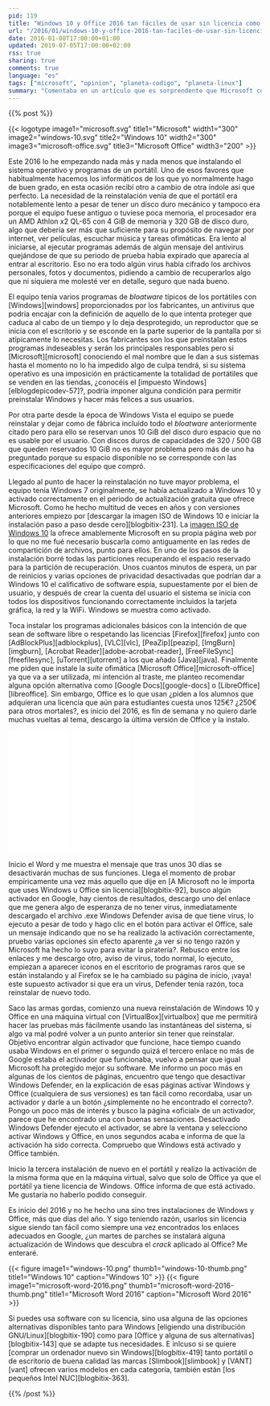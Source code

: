 ```yaml
---
pid: 119
title: "Windows 10 y Office 2016 tan fáciles de usar sin licencia como siempre"
url: "/2016/01/windows-10-y-office-2016-tan-faciles-de-usar-sin-licencia-como-siempre/"
date: 2016-01-08T17:00:00+01:00
updated: 2019-07-05T17:00:00+02:00
rss: true
sharing: true
comments: true
language: "es"
tags: ["microsoft", "opinion", "planeta-codigo", "planeta-linux"]
summary: "Comentaba en un artículo que es sorprendente que Microsoft con la capacidad que tiene y estando los dispositivos conectados a internet mayoritariamente no sea capaz de evitar usar su software sin licencia. Estoy a punto de ver si con Windows 10 y Office 2016 sigue siendo tan fácil como siempre. También tendré una muestra de la injusta fama de Windows pero que permite Microsoft por el _bloatware_ que preinstalan los fabricantes de dispositivos con su sistema operativo."
---
```


{{% post %}}

{{< logotype image1="microsoft.svg" title1="Microsoft" width1="300" image2="windows-10.svg" title2="Windows 10" width2="300" image3="microsoft-office.svg" title3="Microsoft Office" width3="200" >}}

Este 2016 lo he empezando nada más y nada menos que instalando el sistema operativo y programas de un portátil. Uno de esos favores que habitualmente hacemos los informáticos de los que yo normalmente hago de buen grado, en esta ocasión recibí otro a cambio de otra índole así que perfecto. La necesidad de la reinstalación venía de que el portátil era notablemente lento a pesar de tener un disco duro mecánico y tampoco era porque el equipo fuese antiguo o tuviese poca memoria, el procesador era un AMD Athlon x2 QL-65 con 4 GiB de memoria y 320 GB de disco duro, algo que debería ser más que suficiente para su propósito de navegar por internet, ver películas, escuchar música y tareas ofimáticas. Era lento al iniciarse, al ejecutar programas además de algún mensaje del antivirus quejándose de que su periodo de prueba había expirado que aparecía al entrar al escritorio. Eso no era todo algún virus había cifrado los archivos personales, fotos y documentos, pidiendo a cambio de recuperarlos algo que ni siquiera me molesté ver en detalle, seguro que nada bueno.

El equipo tenía varios programas de _bloatware_ típicos de los portátiles con [Windows][windows] proporcionados por los fabricantes, un antivirus que podría encajar con la definición de aquello de lo que intenta proteger que caduca al cabo de un tiempo y lo deja desprotegido, un reproductor que se inicia con el escritorio y se esconde en la parte superior de la pantalla por si atípicamente lo necesitas. Los fabricantes son los que preinstalan estos programas indeseables y serán los principales responsables pero si [Microsoft][microsoft] conociendo el mal nombre que le dan a sus sistemas hasta el momento no lo ha impedido algo de culpa tendrá, si su sistema operativo es una imposición en prácticamente la totalidad de portátiles que se venden en las tiendas, ¿conocéis el [impuesto Windows][elblogdepicodev-57]?, podría imponer alguna condición para permitir preinstalar Windows y hacer más felices a sus usuarios.

Por otra parte desde la época de Windows Vista el equipo se puede reinstalar y dejar como de fábrica incluído todo el _bloatware_ anteriormente citado pero para ello se reservan unos 10 GiB del disco duro espacio que no es usable por el usuario. Con discos duros de capacidades de 320 / 500 GB que queden reservados 10 GiB no es mayor problema pero más de uno ha preguntado porque su espacio disponible no se corresponde con las especificaciones del equipo que compró.

Llegado al punto de hacer la reinstalación no tuve mayor problema, el equipo tenía Windows 7 originalmente, se había actualizado a Windows 10 y activado correctamente en el periodo de actualización gratuita que ofrece Microsoft. Como he hecho multitud de veces en años y con versiones anteriores empiezo por [descargar la imagen ISO de Windows 10 e iniciar la instalación paso a paso desde cero][blogbitix-231]. La [imagen ISO de Windows 10](https://www.microsoft.com/es-es/software-download/windows10) la ofrece amablemente Microsoft en su propia página web por lo que no me fué necesario buscarla como antiguamente en las redes de compartición de archivos, punto para ellos. En uno de los pasos de la instalación borré todas las particiones recuperando el espacio reservado para la partición de recuperación. Unos cuantos minutos de espera, un par de reinicios y varias opciones de privacidad desactivadas que podrían dar a Windows 10 el calificativo de software espía, supuestamente por el bien de usuario, y después de crear la cuenta del usuario el sistema se inicia con todos los dispositivos funcionando correctamente incluidos la tarjeta gráfica, la red y la WiFi. Windows se muestra como activado.

Toca instalar los programas adicionales básicos con la intención de que sean de software libre o respetando las licencias [Firefox][firefox] junto con [AdBlockPlus][adblockplus], [VLC][vlc], [PeaZip][peazip], [ImgBurn][imgburn], [Acrobat Reader][adobe-acrobat-reader], [FreeFileSync][freefilesync], [uTorrent][utorrent] a los que añado [Java][java]. Finalmente me piden que instale la _suite_ ofimática [Microsoft Office][microsoft-office] ya que va a ser utilizada, mi intención al traste, me planteo recomendar alguna opción alternativa como [Google Docs][google-docs] o [LibreOffice][libreoffice]. Sin embargo, Office es lo que usan ¿piden a los alumnos que adquieran una licencia que aún para estudiantes cuesta unos 125€? ¿250€ para otros mortales?, es inicio del 2016, es fin de semana y no quiero darle muchas vueltas al tema, descargo la última versión de Office y la instalo.

<div class="media-amazon">
    <iframe style="width:120px;height:240px;" marginwidth="0" marginheight="0" scrolling="no" frameborder="0" src="//rcm-eu.amazon-adsystem.com/e/cm?lt1=_blank&bc1=000000&IS2=1&bg1=FFFFFF&fc1=000000&lc1=0000FF&t=blobit-21&o=30&p=8&l=as4&m=amazon&f=ifr&ref=as_ss_li_til&asins=B01019TBFO&linkId=cd34e38c16f0643882e1dc753d6ef77d&internal=1"></iframe>
    <iframe style="width:120px;height:240px;" marginwidth="0" marginheight="0" scrolling="no" frameborder="0" src="//rcm-eu.amazon-adsystem.com/e/cm?lt1=_blank&bc1=000000&IS2=1&bg1=FFFFFF&fc1=000000&lc1=0000FF&t=blobit-21&o=30&p=8&l=as4&m=amazon&f=ifr&ref=as_ss_li_til&asins=B00HC6QQQM&linkId=762b16ff0b7f340317343dc4a24097ab&internal=1"></iframe>
    <iframe style="width:120px;height:240px;" marginwidth="0" marginheight="0" scrolling="no" frameborder="0" src="//rcm-eu.amazon-adsystem.com/e/cm?lt1=_blank&bc1=000000&IS2=1&bg1=FFFFFF&fc1=000000&lc1=0000FF&t=blobit-21&o=30&p=8&l=as4&m=amazon&f=ifr&ref=as_ss_li_til&asins=B01FNRXAZG&linkId=1f45d19184a5ea936b680670062a7fad&internal=1"></iframe>
</div>

Inicio el Word y me muestra el mensaje que tras unos 30 días se desactivarán muchas de sus funciones. Llega el momento de probar empíricamente una vez más aquello que dije en [A Microsoft no le importa que uses Windows u Office sin licencia][blogbitix-92], busco algún activador en Google, hay cientos de resultados, descargo uno del enlace que me genera algo de esperanza de no tener virus, inmediatamente descargado el archivo .exe Windows Defender avisa de que tiene virus, lo ejecuto a pesar de todo y hago clic en el botón para activar el Office, sale un mensaje indicando que no se ha realizado la activación correctamente, pruebo varias opciones sin efecto aparente ¿a ver si no tengo razón y Microsoft ha hecho lo suyo para evitar la piratería?. Rebusco entre los enlaces y me descargo otro, aviso de virus, todo normal, lo ejecuto, empiezan a aparecer iconos en el escritorio de programas raros que se están instalando y al Firefox se le ha cambiado su página de inicio, ¡vaya! este supuesto activador si que era un virus, Defender tenía razón, toca reinstalar de nuevo todo.

Saco las armas gordas, comienzo una nueva reinstalación de Windows 10 y Office en una máquina virtual con [VirtualBox][virtualbox] que me permitirá hacer las pruebas más fácilmente usando las instantáneas del sistema, si algo va mal podré volver a un punto anterior sin tener que reinstalar. Objetivo encontrar algún activador que funcione, hace tiempo cuando usaba Windows en el primer o segundo quizá el tercero enlace no más de Google estaba el activador que funcionaba, vuelvo a pensar que igual Microsoft ha protegido mejor su software. Me informo un poco más en algunas de los cientos de páginas, encuentro que tengo que desactivar Windows Defender, en la explicación de esas páginas activar Windows y Office (cualquiera de sus versiones) es tan fácil como recordaba, usar un activador y darle a un botón ¿simplemente no he encontrado el correcto?. Pongo un poco más de interés y busco la página «oficial» de un activador, parece que he encontrado una con buenas sensaciones. Desactivado Windows Defender ejecuto el activador, se abre la ventana y selecciono activar Windows y Office, en unos segundos acaba e informa de que la activación ha sido correcta. Compruebo que Windows está activado y Office también.

Inicio la tercera instalación de nuevo en el portátil y realizo la activación de la misma forma que en la máquina virtual, salvo que solo de Office ya que el portátil ya tiene licencia de Windows. Office informa de que está activado. Me gustaría no haberlo podido conseguir.

Es inicio del 2016 y no he hecho una sino tres instalaciones de Windows y Office, más que días del año. Y sigo teniendo razón, usarlos sin licencia sigue siendo tan fácil como siempre una vez encontrados los enlaces adecuados en Google, ¿un martes de parches se instalará alguna actualización de Windows que descubra el _crack_ aplicado al Office? Me enteraré.

<div class="media">
    {{< figure
        image1="windows-10.png" thumb1="windows-10-thumb.png" title1="Windows 10"
        caption="Windows 10" >}}
    {{< figure
        image1="microsoft-word-2016.png" thumb1="microsoft-word-2016-thumb.png" title1="Microsoft Word 2016"
        caption="Microsoft Word 2016" >}}
</div>

Si puedes usa software con su licencia, sino usa alguna de las opciones alternativas disponibles tanto para Windows [eligiendo una distribución GNU/Linux][blogbitix-190] como para [Office y alguna de sus alternativas][blogbitix-143] que se adapte tus necesidades. E inlcuso si se quiere [comprar un ordenador nuevo sin Windows][blogbitix-419] tanto portátil o de escritorio de buena calidad las marcas [Slimbook][slimbook] y [VANT][vant] ofrecen varios modelos en cada categoría, también están [los pequeños Intel NUC][blogbitix-363].

{{% /post %}}
